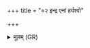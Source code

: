 +++
title = "०२ इन्द्र एनां हर्यश्वो"

+++
<details><summary>मूलम् (GR)</summary>

इन्द्र एनां हर्यश्वो  
अग्निर् वा रोहिताश्वः ।  
अश्विना रासभाश्वा  
कृषिं देवीम् अयूयुजन् ॥
</details>